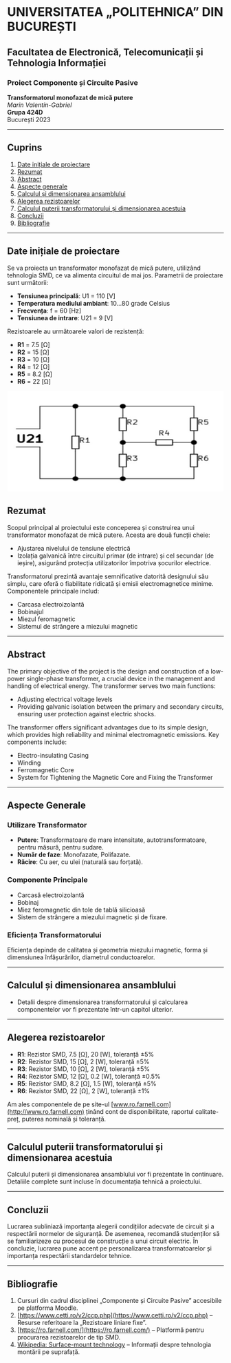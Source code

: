 # UNIVERSITATEA „POLITEHNICA” DIN BUCUREȘTI
## Facultatea de Electronică, Telecomunicații și Tehnologia Informației  
### Proiect Componente și Circuite Pasive  
**Transformatorul monofazat de mică putere**  
*Marin Valentin-Gabriel*  
**Grupa 424D**  
București 2023  

---

## Cuprins

1. [Date inițiale de proiectare](#date-initiale-de-proiectare)  
2. [Rezumat](#rezumat)  
3. [Abstract](#abstract)  
4. [Aspecte generale](#aspecte-generale)  
5. [Calculul și dimensionarea ansamblului](#calculul-si-dimensionarea-ansamblului)  
6. [Alegerea rezistoarelor](#alegerea-rezistoarelor)  
7. [Calculul puterii transformatorului și dimensionarea acestuia](#calculul-puterea-transformatorului-si-dimensionarea-acestuia)  
8. [Concluzii](#concluzii)  
9. [Bibliografie](#bibliografie)

---

## Date inițiale de proiectare

Se va proiecta un transformator monofazat de mică putere, utilizând tehnologia SMD, ce va alimenta circuitul de mai jos. Parametrii de proiectare sunt următorii:

- **Tensiunea principală**: U1 = 110 [V]
- **Temperatura mediului ambiant**: 10...80 grade Celsius
- **Frecvența**: f = 60 [Hz]
- **Tensiunea de intrare**: U21 = 9 [V]

Rezistoarele au următoarele valori de rezistență:
- **R1** = 7.5 [Ω]
- **R2** = 15 [Ω]
- **R3** = 10 [Ω]
- **R4** = 12 [Ω]
- **R5** = 8.2 [Ω]
- **R6** = 22 [Ω]

![1.](Imagini/p1.jpg?raw=true "Title")

## Rezumat

Scopul principal al proiectului este conceperea și construirea unui transformator monofazat de mică putere. Acesta are două funcții cheie:
- Ajustarea nivelului de tensiune electrică
- Izolația galvanică între circuitul primar (de intrare) și cel secundar (de ieșire), asigurând protecția utilizatorilor împotriva șocurilor electrice.

Transformatorul prezintă avantaje semnificative datorită designului său simplu, care oferă o fiabilitate ridicată și emisii electromagnetice minime. Componentele principale includ:
- Carcasa electroizolantă
- Bobinajul
- Miezul feromagnetic
- Sistemul de strângere a miezului magnetic

---

## Abstract

The primary objective of the project is the design and construction of a low-power single-phase transformer, a crucial device in the management and handling of electrical energy. The transformer serves two main functions:
- Adjusting electrical voltage levels
- Providing galvanic isolation between the primary and secondary circuits, ensuring user protection against electric shocks.

The transformer offers significant advantages due to its simple design, which provides high reliability and minimal electromagnetic emissions. Key components include:
- Electro-insulating Casing
- Winding
- Ferromagnetic Core
- System for Tightening the Magnetic Core and Fixing the Transformer

---

## Aspecte Generale

### Utilizare Transformator
- **Putere**: Transformatoare de mare intensitate, autotransformatoare, pentru măsură, pentru sudare.
- **Număr de faze**: Monofazate, Polifazate.
- **Răcire**: Cu aer, cu ulei (naturală sau forțată).

### Componente Principale
- Carcasă electroizolantă
- Bobinaj
- Miez feromagnetic din tole de tablă silicioasă
- Sistem de strângere a miezului magnetic și de fixare.

### Eficiența Transformatorului
Eficiența depinde de calitatea și geometria miezului magnetic, forma și dimensiunea înfășurărilor, diametrul conductoarelor.

---

## Calculul și dimensionarea ansamblului

- Detalii despre dimensionarea transformatorului și calcularea componentelor vor fi prezentate într-un capitol ulterior.

---

## Alegerea rezistoarelor

- **R1**: Rezistor SMD, 7.5 [Ω], 20 [W], toleranță ±5%
- **R2**: Rezistor SMD, 15 [Ω], 2 [W], toleranță ±5%
- **R3**: Rezistor SMD, 10 [Ω], 2 [W], toleranță ±5%
- **R4**: Rezistor SMD, 12 [Ω], 0.2 [W], toleranță ±0.5%
- **R5**: Rezistor SMD, 8.2 [Ω], 1.5 [W], toleranță ±5%
- **R6**: Rezistor SMD, 22 [Ω], 2 [W], toleranță ±1%

Am ales componentele de pe site-ul [www.ro.farnell.com](http://www.ro.farnell.com) ținând cont de disponibilitate, raportul calitate-preț, puterea nominală și toleranță.

---

## Calculul puterii transformatorului și dimensionarea acestuia

Calculul puterii și dimensionarea ansamblului vor fi prezentate în continuare. Detaliile complete sunt incluse în documentația tehnică a proiectului.

---

## Concluzii

Lucrarea subliniază importanța alegerii condițiilor adecvate de circuit și a respectării normelor de siguranță. De asemenea, recomandă studenților să se familiarizeze cu procesul de construcție a unui circuit electric. În concluzie, lucrarea pune accent pe personalizarea transformatoarelor și importanța respectării standardelor tehnice.

---

## Bibliografie

1. Cursuri din cadrul disciplinei „Componente și Circuite Pasive” accesibile pe platforma Moodle.
2. [https://www.cetti.ro/v2/ccp.php](https://www.cetti.ro/v2/ccp.php) – Resurse referitoare la „Rezistoare liniare fixe”.
3. [https://ro.farnell.com/](https://ro.farnell.com/) – Platformă pentru procurarea rezistoarelor de tip SMD.
4. [Wikipedia: Surface-mount technology](https://en.wikipedia.org/wiki/Surface-mount_technology) – Informații despre tehnologia montării pe suprafață.

